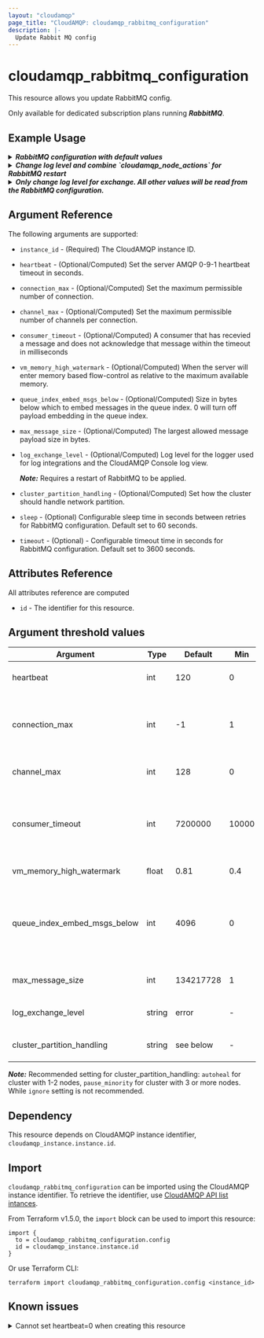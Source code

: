 ```yaml
---
layout: "cloudamqp"
page_title: "CloudAMQP: cloudamqp_rabbitmq_configuration"
description: |-
  Update Rabbit MQ config
---
```


# cloudamqp_rabbitmq_configuration

This resource allows you update RabbitMQ config.

Only available for dedicated subscription plans running ***RabbitMQ***.

## Example Usage

<details>
  <summary>
    <b>
      <i>RabbitMQ configuration with default values</i>
    </b>
  </summary>

```hcl
resource "cloudamqp_rabbitmq_configuration" "rabbitmq_config" {
  instance_id = cloudamqp_instance.instance.id
  channel_max                   = 0
  connection_max                = -1
  consumer_timeout              = 7200000
  heartbeat                     = 120
  log_exchange_level            = "error"
  max_message_size              = 134217728
  queue_index_embed_msgs_below  = 4096
  vm_memory_high_watermark      = 0.81
  cluster_partition_handling    = "autoheal"
}
```

</details>

<details>
  <summary>
    <b>
      <i>Change log level and combine `cloudamqp_node_actions` for RabbitMQ restart</i>
    </b>
  </summary>

```hcl
resource "cloudamqp_rabbitmq_configuration" "rabbitmq_config" {
  instance_id = cloudamqp_instance.instance.id
  channel_max                   = 0
  connection_max                = -1
  consumer_timeout              = 7200000
  heartbeat                     = 120
  log_exchange_level            = "info"
  max_message_size              = 134217728
  queue_index_embed_msgs_below  = 4096
  vm_memory_high_watermark      = 0.81
  cluster_partition_handling    = "autoheal"
}

data "cloudamqp_nodes" "list_nodes" {
  instance_id = cloudamqp_instance.instance.id
}

resource "cloudamqp_node_actions" "node_action" {
  instance_id = cloudamqp_instance.instance.id
  node_name   = data.cloudamqp_nodes.list_nodes.nodes[0].name
  action      = "restart"

  depends_on = [
    cloudamqp_rabbitmq_configuration.rabbitmq_config,
  ]
}
```

</details>

<details>
  <summary>
    <b>
      <i>
        Only change log level for exchange. All other values will be read from the RabbitMQ
        configuration.
      </i>
    </b>
  </summary>

```hcl
resource "cloudamqp_rabbitmq_configuration" "rabbit_config" {
  instance_id         = cloudamqp_instance.instance.id
  log_exchange_level  = "info"
}
```

</details>

## Argument Reference

The following arguments are supported:

* `instance_id`                   - (Required) The CloudAMQP instance ID.
* `heartbeat`                     - (Optional/Computed) Set the server AMQP 0-9-1 heartbeat timeout
                                    in seconds.
* `connection_max`                - (Optional/Computed) Set the maximum permissible number of
                                    connection.
* `channel_max`                   - (Optional/Computed) Set the maximum permissible number of
                                    channels per connection.
* `consumer_timeout`              - (Optional/Computed) A consumer that has recevied a message and
                                    does not acknowledge that message within the timeout in
                                    milliseconds
* `vm_memory_high_watermark`      - (Optional/Computed) When the server will enter memory based
                                    flow-control as relative to the maximum available memory.
* `queue_index_embed_msgs_below`  - (Optional/Computed) Size in bytes below which to embed messages
                                    in the queue index. 0 will turn off payload embedding in the
                                    queue index.
* `max_message_size`              - (Optional/Computed) The largest allowed message payload size in
                                    bytes.
* `log_exchange_level`            - (Optional/Computed) Log level for the logger used for log
                                    integrations and the CloudAMQP Console log view.

  ***Note:*** Requires a restart of RabbitMQ to be applied.

* `cluster_partition_handling`    - (Optional/Computed) Set how the cluster should handle network
                                    partition.
* `sleep`                         - (Optional) Configurable sleep time in seconds between retries
                                    for RabbitMQ configuration. Default set to 60 seconds.
* `timeout`                       - (Optional) - Configurable timeout time in seconds for RabbitMQ
                                    configuration. Default set to 3600 seconds.

## Attributes Reference

All attributes reference are computed

* `id`  - The identifier for this resource.

## Argument threshold values

| Argument | Type | Default | Min | Max | Unit | Affect | Note |
|---|---|---|---|---|---|---|---|
| heartbeat | int | 120 | 0 | - |  | Only effects new connections |  |
| connection_max | int | -1 | 1 | - |  | RabbitMQ restart required | -1 in the provider corresponds to INFINITY in the RabbitMQ config |
| channel_max | int | 128 | 0 | - |  | Only effects new connections |  |
| consumer_timeout | int | 7200000 | 10000 | 86400000 | milliseconds | Only effects new channels | -1 in the provider corresponds to false (disable) in the RabbitMQ config |
| vm_memory_high_watermark | float | 0.81 | 0.4 | 0.9 |  | Applied immediately |  |
| queue_index_embed_msgs_below | int | 4096 | 0 | 10485760 | bytes | Applied immediately for new queues, requires restart for existing queues |  |
| max_message_size | int | 134217728 | 1 | 536870912 | bytes | Only effects new channels |  |
| log_exchange_level | string | error | - | - |  | RabbitMQ restart required | debug, info, warning, error, critical |
| cluster_partition_handling | string | see below | - | - |  | Applied immediately | autoheal, pause_minority, ignore |

  ***Note:*** Recommended setting for cluster_partition_handling: `autoheal` for cluster with 1-2
  nodes, `pause_minority` for cluster with 3 or more nodes. While `ignore` setting is not
  recommended.

## Dependency

This resource depends on CloudAMQP instance identifier, `cloudamqp_instance.instance.id`.

## Import

`cloudamqp_rabbitmq_configuration` can be imported using the CloudAMQP instance identifier.  To
retrieve the identifier, use [CloudAMQP API list intances].

From Terraform v1.5.0, the `import` block can be used to import this resource:

```hcl
import {
  to = cloudamqp_rabbitmq_configuration.config
  id = cloudamqp_instance.instance.id
}
```

Or use Terraform CLI:

`terraform import cloudamqp_rabbitmq_configuration.config <instance_id>`

## Known issues

<details>
  <summary>Cannot set heartbeat=0 when creating this resource</summary>

The provider is built by older `Terraform Plugin SDK` which doesn't support nullable configuration
values. Instead the values will be set to it's default value based on it's schema primitive type.

* schema.TypeString = ""
* schema.TypeInt = 0
* schema.TypeFloat = 0.0
* schema.TypeBool = false

During initial create of this resource, we need to exclude all arguments that can take these default
values. Argument such as `hearbeat`, `channel_max`, etc. cannot be set to its default value, 0 in
these cases. Current workaround is to use the default value in the initial create run, then change
to the wanted value in the re-run.

Will be solved once we migrate the current provider to `Terraform Plugin Framework`.

</details>

[CloudAMQP API list intances]: https://docs.cloudamqp.com/#list-instances
